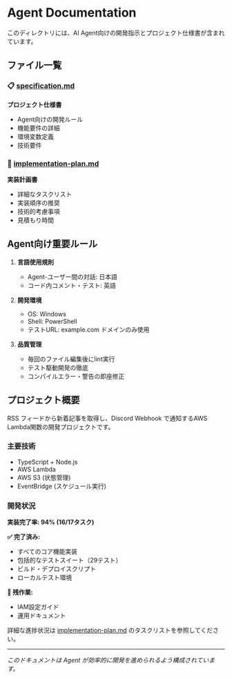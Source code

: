 # Agent Documentation

このディレクトリには、AI Agent向けの開発指示とプロジェクト仕様書が含まれています。

## ファイル一覧

### 📋 [specification.md](./specification.md)
**プロジェクト仕様書**
- Agent向けの開発ルール
- 機能要件の詳細
- 環境変数定義
- 技術要件

### 📝 [implementation-plan.md](./implementation-plan.md)
**実装計画書**
- 詳細なタスクリスト
- 実装順序の推奨
- 技術的考慮事項
- 見積もり時間

## Agent向け重要ルール

1. **言語使用規則**
   - Agent-ユーザー間の対話: 日本語
   - コード内コメント・テスト: 英語

2. **開発環境**
   - OS: Windows
   - Shell: PowerShell
   - テストURL: example.com ドメインのみ使用

3. **品質管理**
   - 毎回のファイル編集後にlint実行
   - テスト駆動開発の徹底
   - コンパイルエラー・警告の即座修正

## プロジェクト概要

RSS フィードから新着記事を取得し、Discord Webhook で通知するAWS Lambda関数の開発プロジェクトです。

### 主要技術
- TypeScript + Node.js
- AWS Lambda
- AWS S3 (状態管理)
- EventBridge (スケジュール実行)

### 開発状況
**実装完了率: 94% (16/17タスク)**

**✅ 完了済み:**
- すべてのコア機能実装
- 包括的なテストスイート（29テスト）
- ビルド・デプロイスクリプト
- ローカルテスト環境

**🔄 残作業:**
- IAM設定ガイド
- 運用ドキュメント

詳細な進捗状況は [implementation-plan.md](./implementation-plan.md) のタスクリストを参照してください。

---

*このドキュメントは Agent が効率的に開発を進められるよう構成されています。*
